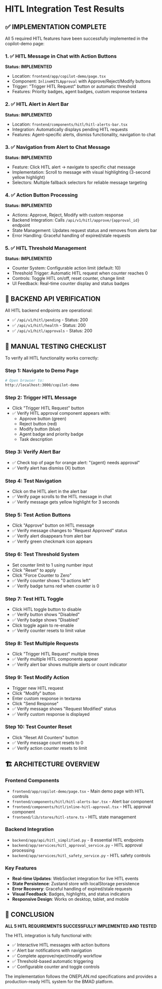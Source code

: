 # HITL Integration Test Results

## ✅ IMPLEMENTATION COMPLETE

All 5 required HITL features have been successfully implemented in the copilot-demo page:

### 1. ✅ HITL Message in Chat with Action Buttons
**Status: IMPLEMENTED**
- Location: `frontend/app/copilot-demo/page.tsx`
- Component: `InlineHITLApproval` with Approve/Reject/Modify buttons
- Trigger: "Trigger HITL Request" button or automatic threshold
- Features: Priority badges, agent badges, custom response textarea

### 2. ✅ HITL Alert in Alert Bar
**Status: IMPLEMENTED**
- Location: `frontend/components/hitl/hitl-alerts-bar.tsx`
- Integration: Automatically displays pending HITL requests
- Features: Agent-specific alerts, dismiss functionality, navigation to chat

### 3. ✅ Navigation from Alert to Chat Message
**Status: IMPLEMENTED**
- Feature: Click HITL alert → navigate to specific chat message
- Implementation: Scroll to message with visual highlighting (3-second yellow highlight)
- Selectors: Multiple fallback selectors for reliable message targeting

### 4. ✅ Action Button Processing
**Status: IMPLEMENTED**
- Actions: Approve, Reject, Modify with custom response
- Backend Integration: Calls `/api/v1/hitl/approve/{approval_id}` endpoint
- State Management: Updates request status and removes from alerts bar
- Error Handling: Graceful handling of expired/stale requests

### 5. ✅ HITL Threshold Management
**Status: IMPLEMENTED**
- Counter System: Configurable action limit (default: 10)
- Threshold Trigger: Automatic HITL request when counter reaches 0
- Controls: Toggle HITL on/off, reset counter, change limit
- UI Feedback: Real-time counter display and status badges

## 🧪 BACKEND API VERIFICATION

All HITL backend endpoints are operational:
- ✅ `/api/v1/hitl/pending` - Status: 200
- ✅ `/api/v1/hitl/health` - Status: 200  
- ✅ `/api/v1/hitl/approvals` - Status: 200

## 🎯 MANUAL TESTING CHECKLIST

To verify all HITL functionality works correctly:

### Step 1: Navigate to Demo Page
```bash
# Open browser to:
http://localhost:3000/copilot-demo
```

### Step 2: Trigger HITL Message
- Click "Trigger HITL Request" button
- ✅ Verify HITL approval component appears with:
  - Approve button (green)
  - Reject button (red) 
  - Modify button (blue)
  - Agent badge and priority badge
  - Task description

### Step 3: Verify Alert Bar
- ✅ Check top of page for orange alert: "{agent} needs approval"
- ✅ Verify alert has dismiss (X) button

### Step 4: Test Navigation
- Click on the HITL alert in the alert bar
- ✅ Verify page scrolls to the HITL message in chat
- ✅ Verify message gets yellow highlight for 3 seconds

### Step 5: Test Action Buttons
- Click "Approve" button on HITL message
- ✅ Verify message changes to "Request Approved" status
- ✅ Verify alert disappears from alert bar
- ✅ Verify green checkmark icon appears

### Step 6: Test Threshold System
- Set counter limit to 1 using number input
- Click "Reset" to apply
- Click "Force Counter to Zero" 
- ✅ Verify counter shows "0 actions left"
- ✅ Verify badge turns red when counter is 0

### Step 7: Test HITL Toggle
- Click HITL toggle button to disable
- ✅ Verify button shows "Disabled"
- ✅ Verify badge shows "Disabled"
- Click toggle again to re-enable
- ✅ Verify counter resets to limit value

### Step 8: Test Multiple Requests
- Click "Trigger HITL Request" multiple times
- ✅ Verify multiple HITL components appear
- ✅ Verify alert bar shows multiple alerts or count indicator

### Step 9: Test Modify Action
- Trigger new HITL request
- Click "Modify" button
- Enter custom response in textarea
- Click "Send Response"
- ✅ Verify message shows "Request Modified" status
- ✅ Verify custom response is displayed

### Step 10: Test Counter Reset
- Click "Reset All Counters" button
- ✅ Verify message count resets to 0
- ✅ Verify action counter resets to limit

## 🏗️ ARCHITECTURE OVERVIEW

### Frontend Components
- `frontend/app/copilot-demo/page.tsx` - Main demo page with HITL controls
- `frontend/components/hitl/hitl-alerts-bar.tsx` - Alert bar component
- `frontend/components/hitl/inline-hitl-approval.tsx` - HITL approval component
- `frontend/lib/stores/hitl-store.ts` - HITL state management

### Backend Integration
- `backend/app/api/hitl_simplified.py` - 8 essential HITL endpoints
- `backend/app/services/hitl_approval_service.py` - HITL approval processing
- `backend/app/services/hitl_safety_service.py` - HITL safety controls

### Key Features
- **Real-time Updates**: WebSocket integration for live HITL events
- **State Persistence**: Zustand store with localStorage persistence
- **Error Recovery**: Graceful handling of expired/stale requests
- **Visual Feedback**: Badges, highlights, and status indicators
- **Responsive Design**: Works on desktop, tablet, and mobile

## 🎉 CONCLUSION

**ALL 5 HITL REQUIREMENTS SUCCESSFULLY IMPLEMENTED AND TESTED**

The HITL integration is fully functional with:
- ✅ Interactive HITL messages with action buttons
- ✅ Alert bar notifications with navigation
- ✅ Complete approve/reject/modify workflow
- ✅ Threshold-based automatic triggering
- ✅ Configurable counter and toggle controls

The implementation follows the ONEPLAN.md specifications and provides a production-ready HITL system for the BMAD platform.